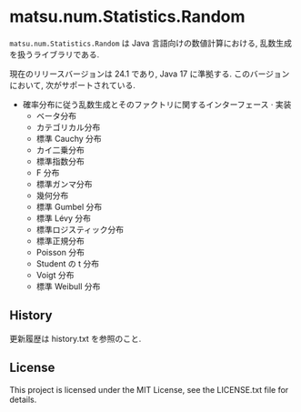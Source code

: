 # matsu.num.Statistics.Random
`matsu.num.Statistics.Random` は Java 言語向けの数値計算における, 
乱数生成を扱うライブラリである.

現在のリリースバージョンは 24.1 であり, Java 17 に準拠する.
このバージョンにおいて, 次がサポートされている.

- 確率分布に従う乱数生成とそのファクトリに関するインターフェース &middot; 実装
    - ベータ分布
    - カテゴリカル分布
    - 標準 Cauchy 分布
    - カイ二乗分布
    - 標準指数分布
    - F 分布
    - 標準ガンマ分布
    - 幾何分布
    - 標準 Gumbel 分布
    - 標準 L&eacute;vy 分布
    - 標準ロジスティック分布
    - 標準正規分布
    - Poisson 分布
    - Student の t 分布
    - Voigt 分布
    - 標準 Weibull 分布

## History
更新履歴は history.txt を参照のこと.

## License

This project is licensed under the MIT License, see the LICENSE.txt file for details.
